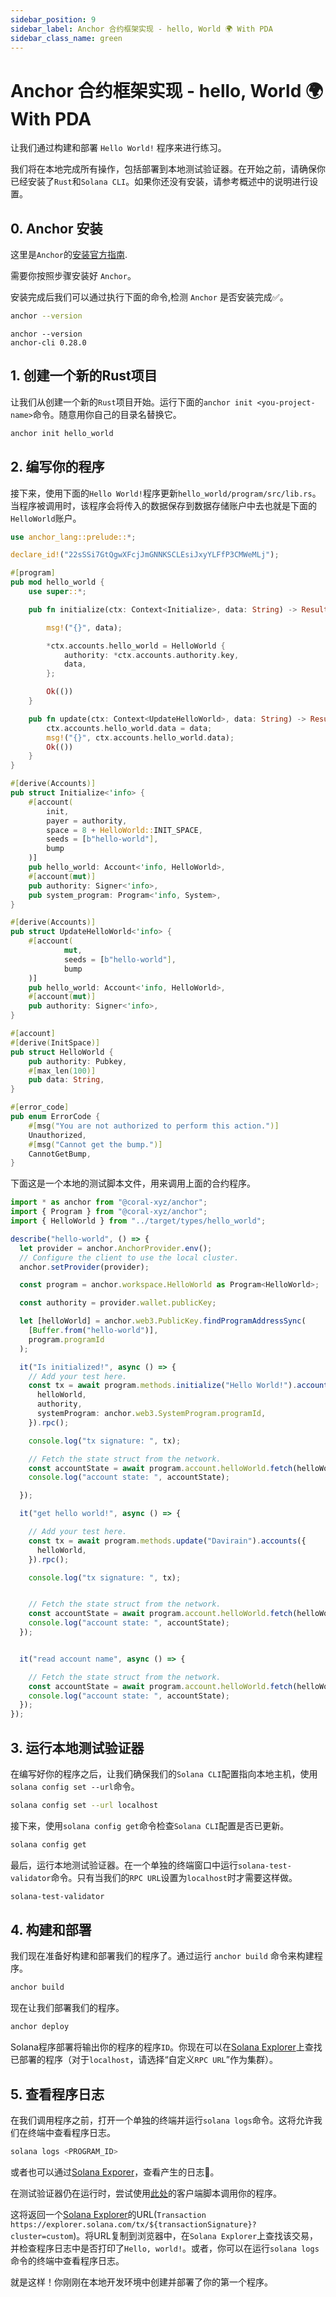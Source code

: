 ```yaml
---
sidebar_position: 9
sidebar_label: Anchor 合约框架实现 - hello, World 🌍 With PDA
sidebar_class_name: green
---
```


# Anchor 合约框架实现 - hello, World 🌍 With PDA

让我们通过构建和部署 `Hello World!` 程序来进行练习。

我们将在本地完成所有操作，包括部署到本地测试验证器。在开始之前，请确保你已经安装了`Rust`和`Solana CLI`。如果你还没有安装，请参考概述中的说明进行设置。

## 0. Anchor 安装

这里是`Anchor`的[安装官方指南](https://www.anchor-lang.com/docs/installation).

需要你按照步骤安装好 `Anchor`。

安装完成后我们可以通过执行下面的命令,检测 `Anchor` 是否安装完成✅。

```bash
anchor --version
```

```
anchor --version
anchor-cli 0.28.0
```

## 1. 创建一个新的Rust项目

让我们从创建一个新的`Rust`项目开始。运行下面的`anchor init <you-project-name>`命令。随意用你自己的目录名替换它。

```bash
anchor init hello_world
```

## 2. 编写你的程序

接下来，使用下面的`Hello World!`程序更新`hello_world/program/src/lib.rs`。当程序被调用时，该程序会将传入的数据保存到数据存储账户中去也就是下面的`HelloWorld`账户。

```rust
use anchor_lang::prelude::*;

declare_id!("22sSSi7GtQgwXFcjJmGNNKSCLEsiJxyYLFfP3CMWeMLj");

#[program]
pub mod hello_world {
    use super::*;

    pub fn initialize(ctx: Context<Initialize>, data: String) -> Result<()> {

        msg!("{}", data);

        *ctx.accounts.hello_world = HelloWorld {
            authority: *ctx.accounts.authority.key,
            data,
        };

        Ok(())
    }

    pub fn update(ctx: Context<UpdateHelloWorld>, data: String) -> Result<()> {
        ctx.accounts.hello_world.data = data;
        msg!("{}", ctx.accounts.hello_world.data);
        Ok(())
    }
}

#[derive(Accounts)]
pub struct Initialize<'info> {
    #[account(
        init,
        payer = authority,
        space = 8 + HelloWorld::INIT_SPACE,
        seeds = [b"hello-world"],
        bump
    )]
    pub hello_world: Account<'info, HelloWorld>,
    #[account(mut)]
    pub authority: Signer<'info>,
    pub system_program: Program<'info, System>,
}

#[derive(Accounts)]
pub struct UpdateHelloWorld<'info> {
    #[account(
            mut,
            seeds = [b"hello-world"],
            bump
    )]
    pub hello_world: Account<'info, HelloWorld>,
    #[account(mut)]
    pub authority: Signer<'info>,
}

#[account]
#[derive(InitSpace)]
pub struct HelloWorld {
    pub authority: Pubkey,
    #[max_len(100)]
    pub data: String,
}

#[error_code]
pub enum ErrorCode {
    #[msg("You are not authorized to perform this action.")]
    Unauthorized,
    #[msg("Cannot get the bump.")]
    CannotGetBump,
}
```

下面这是一个本地的测试脚本文件，用来调用上面的合约程序。


```ts
import * as anchor from "@coral-xyz/anchor";
import { Program } from "@coral-xyz/anchor";
import { HelloWorld } from "../target/types/hello_world";

describe("hello-world", () => {
  let provider = anchor.AnchorProvider.env();
  // Configure the client to use the local cluster.
  anchor.setProvider(provider);

  const program = anchor.workspace.HelloWorld as Program<HelloWorld>;

  const authority = provider.wallet.publicKey;

  let [helloWorld] = anchor.web3.PublicKey.findProgramAddressSync(
    [Buffer.from("hello-world")],
    program.programId
  );

  it("Is initialized!", async () => {
    // Add your test here.
    const tx = await program.methods.initialize("Hello World!").accounts({
      helloWorld,
      authority,
      systemProgram: anchor.web3.SystemProgram.programId,
    }).rpc();

    console.log("tx signature: ", tx);

    // Fetch the state struct from the network.
    const accountState = await program.account.helloWorld.fetch(helloWorld);
    console.log("account state: ", accountState);

  });

  it("get hello world!", async () => {

    // Add your test here.
    const tx = await program.methods.update("Davirain").accounts({
      helloWorld,
    }).rpc();

    console.log("tx signature: ", tx);


    // Fetch the state struct from the network.
    const accountState = await program.account.helloWorld.fetch(helloWorld);
    console.log("account state: ", accountState);
  });


  it("read account name", async () => {

    // Fetch the state struct from the network.
    const accountState = await program.account.helloWorld.fetch(helloWorld);
    console.log("account state: ", accountState);
  });
});
```

## 3. 运行本地测试验证器

在编写好你的程序之后，让我们确保我们的`Solana CLI`配置指向本地主机，使用`solana config set --url`命令。

```bash
solana config set --url localhost
```

接下来，使用`solana config get`命令检查`Solana CLI`配置是否已更新。

```bash
solana config get
```

最后，运行本地测试验证器。在一个单独的终端窗口中运行`solana-test-validator`命令。只有当我们的`RPC URL`设置为`localhost`时才需要这样做。

```bash
solana-test-validator
```

## 4. 构建和部署

我们现在准备好构建和部署我们的程序了。通过运行 `anchor build` 命令来构建程序。

```bash
anchor build
```

现在让我们部署我们的程序。

```bash
anchor deploy
```

Solana程序部署将输出你的程序的程序`ID`。你现在可以在[Solana Explorer](https://explorer.solana.com/?cluster=custom)上查找已部署的程序（对于`localhost`，请选择“自定义`RPC URL`”作为集群）。


## 5. 查看程序日志

在我们调用程序之前，打开一个单独的终端并运行`solana logs`命令。这将允许我们在终端中查看程序日志。

```bash
solana logs <PROGRAM_ID>
```

或者也可以通过[Solana Exporer](https://explorer.solana.com/?cluster=custom)，查看产生的日志📔。

在测试验证器仍在运行时，尝试使用[此处](https://github.com/CreatorsDAO/hello-world-with-pda/tree/main/app)的客户端脚本调用你的程序。

这将返回一个[Solana Explorer](https://explorer.solana.com)的URL(`Transaction https://explorer.solana.com/tx/${transactionSignature}?cluster=custom`)。将URL复制到浏览器中，在`Solana Explorer`上查找该交易，并检查程序日志中是否打印了`Hello, world!`。或者，你可以在运行`solana logs`命令的终端中查看程序日志。

就是这样！你刚刚在本地开发环境中创建并部署了你的第一个程序。

